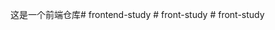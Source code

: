 这是一个前端仓库#   f r o n t e n d - s t u d y  
 #   f r o n t - s t u d y  
 #   f r o n t - s t u d y  
 